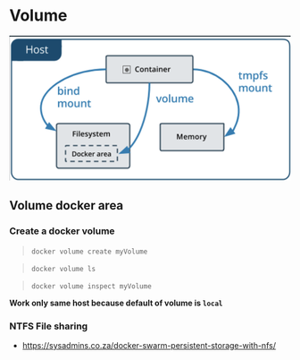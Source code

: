 # Volume

![](assets/docker-volume.png)

## Volume docker area

### Create a docker volume

> `docker volume create myVolume`

> `docker volume ls`

> `docker volume inspect myVolume`

**Work only same host because default of volume is `local`**

### NTFS File sharing

- https://sysadmins.co.za/docker-swarm-persistent-storage-with-nfs/